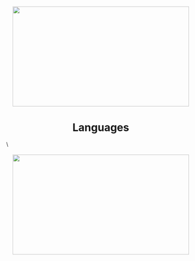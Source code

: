 <h5 align="center">
<a  a href="https://discord.com/users/856210089275031582">
  <img src="https://lanyard.cnrad.dev/api/856210089275031582" width="470" height="266" />
</a>
</h5>
<h1 align="center">
    Languages
</h1>

\
<h5 align="center">
<a  a href="https://discord.com/users/856210089275031582">
  <img src="https://lanyard.cnrad.dev/api/856210089275031582" width="470" height="266" />
</a>

